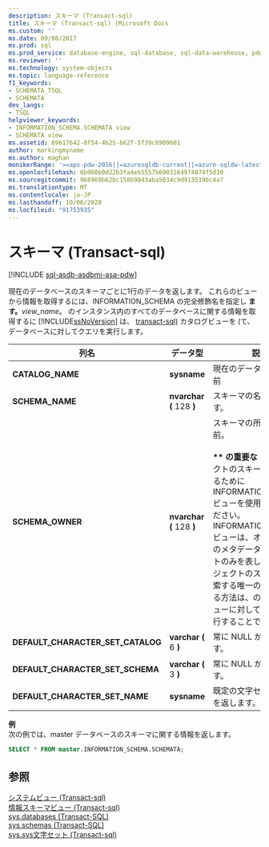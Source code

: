 ```yaml
---
description: スキーマ (Transact-sql)
title: スキーマ (Transact-sql) |Microsoft Docs
ms.custom: ''
ms.date: 09/08/2017
ms.prod: sql
ms.prod_service: database-engine, sql-database, sql-data-warehouse, pdw
ms.reviewer: ''
ms.technology: system-objects
ms.topic: language-reference
f1_keywords:
- SCHEMATA_TSQL
- SCHEMATA
dev_langs:
- TSQL
helpviewer_keywords:
- INFORMATION_SCHEMA.SCHEMATA view
- SCHEMATA view
ms.assetid: 69617642-0f54-4b25-b62f-5f39c8909601
author: markingmyname
ms.author: maghan
monikerRange: '>=aps-pdw-2016||=azuresqldb-current||=azure-sqldw-latest||>=sql-server-2016||=sqlallproducts-allversions||>=sql-server-linux-2017||=azuresqldb-mi-current'
ms.openlocfilehash: 6b060b0d22b3fa4eb5557b6903164974874f5d30
ms.sourcegitcommit: 968969b62bc158b9843aba5034c9d913519bc4a7
ms.translationtype: MT
ms.contentlocale: ja-JP
ms.lasthandoff: 10/06/2020
ms.locfileid: "91753935"
---
```

# <a name="schemata-transact-sql"></a>スキーマ (Transact-sql)
[!INCLUDE [sql-asdb-asdbmi-asa-pdw](../../includes/applies-to-version/sql-asdb-asdbmi-asa-pdw.md)]

  現在のデータベースのスキーマごとに1行のデータを返します。 これらのビューから情報を取得するには、INFORMATION_SCHEMA の完全修飾名を指定し **ます。**_view_name_。 のインスタンス内のすべてのデータベースに関する情報を取得するに [!INCLUDE[ssNoVersion](../../includes/ssnoversion-md.md)] は、 [transact-sql&#41;](../../relational-databases/system-catalog-views/sys-databases-transact-sql.md) カタログビューを &#40;て、データベースに対してクエリを実行します。  
  
|列名|データ型|説明|  
|-----------------|---------------|-----------------|  
|**CATALOG_NAME**|**sysname**|現在のデータベースの名前|  
|**SCHEMA_NAME**|**nvarchar (** 128 **)**|スキーマの名前を返します。|  
|**SCHEMA_OWNER**|**nvarchar (** 128 **)**|スキーマの所有者の名前。<br /><br /> **&#42;&#42; の重要な &#42;&#42;** オブジェクトのスキーマを決定するために INFORMATION_SCHEMA ビューを使用しないでください。 INFORMATION_SCHEMA ビューは、オブジェクトのメタデータのサブセットのみを表します。 オブジェクトのスキーマを検索する唯一の信頼性のある方法は、のカタログビューに対してクエリを実行することです。|  
|**DEFAULT_CHARACTER_SET_CATALOG**|**varchar (** 6 **)**|常に NULL が返されます。|  
|**DEFAULT_CHARACTER_SET_SCHEMA**|**varchar (** 3 **)**|常に NULL が返されます。|  
|**DEFAULT_CHARACTER_SET_NAME**|**sysname**|既定の文字セットの名前を返します。|  

**例**  
次の例では、master データベースのスキーマに関する情報を返します。  
```sql  
SELECT * FROM master.INFORMATION_SCHEMA.SCHEMATA;
```  

## <a name="see-also"></a>参照  
 [システムビュー &#40;Transact-sql&#41;](../../t-sql/language-reference.md)   
 [情報スキーマビュー &#40;Transact-sql&#41;](~/relational-databases/system-information-schema-views/system-information-schema-views-transact-sql.md)   
 [sys.databases &#40;Transact-SQL&#41;](../../relational-databases/system-catalog-views/sys-databases-transact-sql.md)   
 [sys.schemas &#40;Transact-SQL&#41;](../../relational-databases/system-catalog-views/schemas-catalog-views-sys-schemas.md)   
 [sys.sys文字セット &#40;Transact-sql&#41;](../../relational-databases/system-compatibility-views/sys-syscharsets-transact-sql.md)  
  
